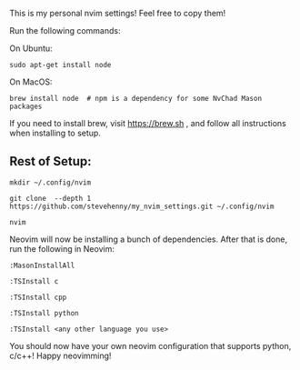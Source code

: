 This is my personal nvim settings! Feel free to copy them!

Run the following commands:

On Ubuntu:

```sudo apt-get install node```

On MacOS:

```brew install node  # npm is a dependency for some NvChad Mason packages```

If you need to install brew, visit https://brew.sh , and follow all instructions when installing to setup.


## Rest of Setup:

```mkdir ~/.config/nvim```

```git clone  --depth 1 https://github.com/stevehenny/my_nvim_settings.git ~/.config/nvim```

```nvim```

Neovim will now be installing a bunch of dependencies. After that is done, run the following in Neovim:

```:MasonInstallAll```

```:TSInstall c```

```:TSInstall cpp```

```:TSInstall python```

```:TSInstall <any other language you use>```

You should now have your own neovim configuration that supports python, c/c++! Happy neovimming!







